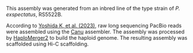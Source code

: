 This assembly was generated from an inbred line of the type strain of _P. exspectatus_, RS5522B.

According to [Yoshida K, et al. (2023)](https://doi.org/10.1038/s41559-022-01980-z), raw long sequencing PacBio reads were assembled using the [Canu](http://www.ncbi.nlm.nih.gov/pmc/articles/PMC5411767) assembler. The assembly was processed by [HaploMerger2](http://www.ncbi.nlm.nih.gov/pmc/articles/PMC5870766) to build the haploid genome. The resulting assembly was scaffolded using Hi-C scaffolding.
